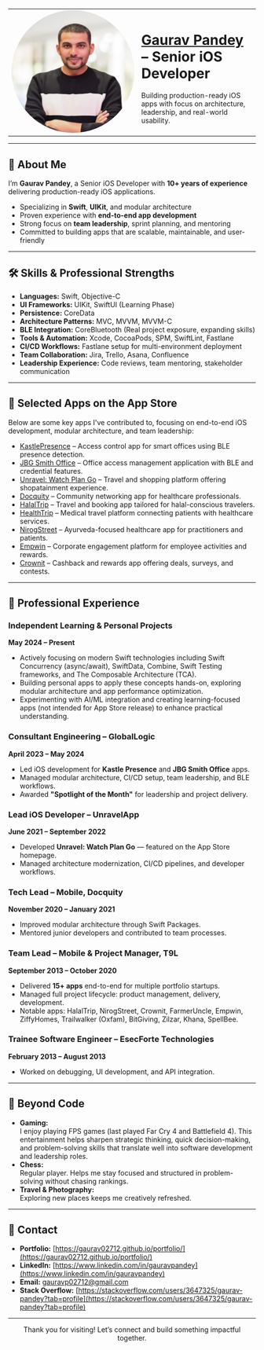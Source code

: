<table>
  <tr>
    <td width="250">
      <a href="https://gaurav02712.github.io/portfolio/">
        <img src="assets/images/ProfilePic.jpg" alt="Gaurav Pandey" width="250" style="border-radius: 50%">
      </a>
    </td>
    <td>
      <h1><a href="https://gaurav02712.github.io/portfolio/">Gaurav Pandey</a> – Senior iOS Developer</h1>
      <p>Building production-ready iOS apps with focus on architecture, leadership, and real-world usability.</p>
    </td>
  </tr>
</table>

---

## 👋 About Me

I’m **Gaurav Pandey**, a Senior iOS Developer with **10+ years of experience** delivering production-ready iOS applications.

- Specializing in **Swift**, **UIKit**, and modular architecture  
- Proven experience with **end-to-end app development**  
- Strong focus on **team leadership**, sprint planning, and mentoring  
- Committed to building apps that are scalable, maintainable, and user-friendly

---

## 🛠️ Skills & Professional Strengths  

- **Languages:** Swift, Objective-C  
- **UI Frameworks:** UIKit, SwiftUI (Learning Phase)  
- **Persistence:** CoreData  
- **Architecture Patterns:** MVC, MVVM, MVVM-C  
- **BLE Integration:** CoreBluetooth (Real project exposure, expanding skills)  
- **Tools & Automation:** Xcode, CocoaPods, SPM, SwiftLint, Fastlane  
- **CI/CD Workflows:** Fastlane setup for multi-environment deployment  
- **Team Collaboration:** Jira, Trello, Asana, Confluence  
- **Leadership Experience:** Code reviews, team mentoring, stakeholder communication  

---

## 📲 Selected Apps on the App Store  

Below are some key apps I've contributed to, focusing on end-to-end iOS development, modular architecture, and team leadership:

- [KastlePresence](https://apps.apple.com/in/app/kastlepresence/id1061078659) – Access control app for smart offices using BLE presence detection.  
- [JBG Smith Office](https://apps.apple.com/in/app/jbg-smith-office/id6450704305) – Office access management application with BLE and credential features.  
- [Unravel: Watch Plan Go](https://apps.apple.com/us/app/unravel-watch-plan-go/id1558162869) – Travel and shopping platform offering shopatainment experience.  
- [Docquity](https://apps.apple.com/in/app/docquity/id1048947290) – Community networking app for healthcare professionals.  
- [HalalTrip](https://itunes.apple.com/app/id680194589) – Travel and booking app tailored for halal-conscious travelers.  
- [HealthTrip](https://apps.apple.com/in/app/health-trip/id1488887969) – Medical travel platform connecting patients with healthcare services.  
- [NirogStreet](https://itunes.apple.com/us/app/nirogstreet/id1352321621?ls=1&mt=8) – Ayurveda-focused healthcare app for practitioners and patients.  
- [Empwin](https://apps.apple.com/in/app/empwin/id1212850196) – Corporate engagement platform for employee activities and rewards.  
- [Crownit](https://apps.apple.com/us/app/crown-it/id956797857) – Cashback and rewards app offering deals, surveys, and contests.  

---

## 💼 Professional Experience  

### Independent Learning & Personal Projects  
**May 2024 – Present**  
- Actively focusing on modern Swift technologies including Swift Concurrency (async/await), SwiftData, Combine, Swift Testing frameworks, and The Composable Architecture (TCA).  
- Building personal apps to apply these concepts hands-on, exploring modular architecture and app performance optimization.  
- Experimenting with AI/ML integration and creating learning-focused apps (not intended for App Store release) to enhance practical understanding.

### Consultant Engineering – GlobalLogic  
**April 2023 – May 2024**  
- Led iOS development for **Kastle Presence** and **JBG Smith Office** apps.  
- Managed modular architecture, CI/CD setup, team leadership, and BLE workflows.  
- Awarded **"Spotlight of the Month"** for leadership and project delivery.

### Lead iOS Developer – UnravelApp  
**June 2021 – September 2022**  
- Developed **Unravel: Watch Plan Go** — featured on the App Store homepage.  
- Managed architecture modernization, CI/CD pipelines, and developer workflows.

### Tech Lead – Mobile, Docquity  
**November 2020 – January 2021**  
- Improved modular architecture through Swift Packages.  
- Mentored junior developers and contributed to team processes.

### Team Lead – Mobile & Project Manager, T9L  
**September 2013 – October 2020**  
- Delivered **15+ apps** end-to-end for multiple portfolio startups.  
- Managed full project lifecycle: product management, delivery, development.  
- Notable apps: HalalTrip, NirogStreet, Crownit, FarmerUncle, Empwin, ZiffyHomes, Trailwalker (Oxfam), BitGiving, Zilzar, Khana, SpellBee.

### Trainee Software Engineer – EsecForte Technologies  
**February 2013 – August 2013**  
- Worked on debugging, UI development, and API integration.

---

## 🌟 Beyond Code  

- **Gaming:**  
  I enjoy playing FPS games (last played Far Cry 4 and Battlefield 4). This entertainment helps sharpen strategic thinking, quick decision-making, and problem-solving skills that translate well into software development and leadership roles.
- **Chess:**  
  Regular player. Helps me stay focused and structured in problem-solving without chasing rankings.
- **Travel & Photography:**  
  Exploring new places keeps me creatively refreshed.

---

## 📢 Contact  

- **Portfolio:** [https://gaurav02712.github.io/portfolio/](https://gaurav02712.github.io/portfolio/)  
- **LinkedIn:** [https://www.linkedin.com/in/gauravpandey](https://www.linkedin.com/in/gauravpandey)  
- **Email:** [gauravp02712@gmail.com](mailto:gauravp02712@gmail.com)  
- **Stack Overflow:** [https://stackoverflow.com/users/3647325/gaurav-pandey?tab=profile](https://stackoverflow.com/users/3647325/gaurav-pandey?tab=profile)

---

<p align="center">Thank you for visiting! Let’s connect and build something impactful together.</p>
